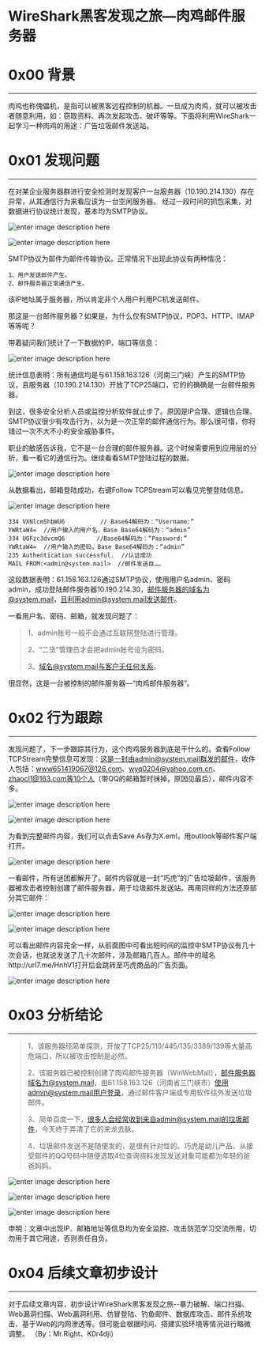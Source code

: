 # WireShark黑客发现之旅—肉鸡邮件服务器

0x00 背景
=======

* * *

肉鸡也称傀儡机，是指可以被黑客远程控制的机器。一旦成为肉鸡，就可以被攻击者随意利用，如：窃取资料、再次发起攻击、破坏等等。下面将利用WireShark一起学习一种肉鸡的用途：广告垃圾邮件发送站。

0x01 发现问题
=========

* * *

在对某企业服务器群进行安全检测时发现客户一台服务器（10.190.214.130）存在异常，从其通信行为来看应该为一台空闲服务器。 经过一段时间的抓包采集，对数据进行协议统计发现，基本均为SMTP协议。

![enter image description here](http://drops.javaweb.org/uploads/images/6b646e05638647ac47831a0a255965735acac04c.jpg)

![enter image description here](http://drops.javaweb.org/uploads/images/69ce8f0293b58bc73c38759ed23e6b3ff4b4db2b.jpg)

SMTP协议为邮件为邮件传输协议。正常情况下出现此协议有两种情况：

```
1、用户发送邮件产生。
2、邮件服务器正常通信产生。

```

该IP地址属于服务器，所以肯定非个人用户利用PC机发送邮件。

那这是一台邮件服务器？如果是，为什么仅有SMTP协议，POP3、HTTP、IMAP等等呢？

带着疑问我们统计了一下数据的IP、端口等信息：

![enter image description here](http://drops.javaweb.org/uploads/images/bb5ab67b510398d850b8f944903e2aca4f2684f7.jpg)

统计信息表明：所有通信均是与61.158.163.126（河南三门峡）产生的SMTP协议，且服务器（10.190.214.130）开放了TCP25端口，它的的确确是一台邮件服务器。

到这，很多安全分析人员或监控分析软件就止步了。原因是IP合理、逻辑也合理、SMTP协议很少有攻击行为，以为是一次正常的邮件通信行为。那么很可惜，你将错过一次不大不小的安全威胁事件。

职业的敏感告诉我，它不是一台合理的邮件服务器。这个时候需要用到应用层的分析，看一看它的通信行为。继续看看SMTP登陆过程的数据。

![enter image description here](http://drops.javaweb.org/uploads/images/a6938a671fe8c2c93ae41e86ee30c33989371dda.jpg)

从数据看出，邮箱登陆成功，右键Follow TCPStream可以看见完整登陆信息。

![enter image description here](http://drops.javaweb.org/uploads/images/cfb0d9862f8255188a4703501ebacfead6c57ed0.jpg)

```
334 VXNlcm5hbWU6          // Base64解码为：“Username:”
YWRtaW4=  //用户输入的用户名，Base Base64解码为：“admin”
334 UGFzc3dvcmQ6         //Base64解码为：“Password:”
YWRtaW4=  //用户输入的密码，Base Base64解码为：“admin”
235 Authentication successful.  //认证成功
MAIL FROM:<admin@system.mail>  //邮件发送自……

```

这段数据表明：61.158.163.126通过SMTP协议，使用用户名admin、密码admin，成功登陆邮件服务器10.190.214.30，邮件服务器的域名为@system.mail，且利用admin@system.mail发送邮件。

一看用户名、密码、邮箱，就发现问题了：

> 1、admin账号一般不会通过互联网登陆进行管理。
> 
> 2、“二货”管理员才会把admin账号设为密码。
> 
> 3、域名@system.mail与客户无任何关系。

很显然，这是一台被控制的邮件服务器—“肉鸡邮件服务器”。

0x02 行为跟踪
=========

* * *

发现问题了，下一步跟踪其行为，这个肉鸡服务器到底是干什么的。查看Follow TCPStream完整信息可发现：这是一封由admin@system.mail群发的邮件，收件人包括：www651419067@126.com、wyq0204@yahoo.com.cn、zhaocl1@163.com等10个人（带QQ的邮箱暂时抹掉，原因见最后），邮件内容不多。

![enter image description here](http://drops.javaweb.org/uploads/images/b4cb64c0346d92ef59ca8a2a2a1e7057a411045e.jpg)

![enter image description here](http://drops.javaweb.org/uploads/images/d1182a3f6e77aa3f9b12e78723e0d3f4c8abdb27.jpg)

为看到完整邮件内容，我们可以点击Save As存为X.eml，用outlook等邮件客户端打开。

![enter image description here](http://drops.javaweb.org/uploads/images/d484829fa9f06826050549e552d6d0bafb9e5409.jpg)

一看邮件，所有谜团都解开了。邮件内容就是一封“巧虎”的广告垃圾邮件，该服务器被攻击者控制创建了邮件服务器，用于垃圾邮件发送站。再用同样的方法还原部分其它邮件：

![enter image description here](http://drops.javaweb.org/uploads/images/38df7a54494fbd65b619d82e1e14acbceabe6c70.jpg)

![enter image description here](http://drops.javaweb.org/uploads/images/24193bc03edb6a3e29fe4955e45b918135155a76.jpg)

可以看出邮件内容完全一样，从前面图中可看出短时间的监控中SMTP协议有几十次会话，也就说发送了几十次邮件，涉及邮箱几百人。邮件中的域名http://url7.me/HnhV1打开后会跳转至巧虎商品的广告页面。

![enter image description here](http://drops.javaweb.org/uploads/images/61fa8fcbefebb21166a4b83d15c987d433b527fe.jpg)

0x03 分析结论
=========

* * *

> 1、该服务器经简单探测，开放了TCP25/110/445/135/3389/139等大量高危端口，所以被攻击控制是必然。
> 
> 2、该服务器已被控制创建了肉鸡邮件服务器（WinWebMail），邮件服务器域名为@system.mail，由61.158.163.126（河南省三门峡市）使用admin@system.mail用户登录，通过邮件客户端或专用软件往外发送垃圾邮件。
> 
> 3、简单百度一下，很多人会经常收到来自admin@system.mail的垃圾邮件，今天终于弄清了它的来龙去脉。
> 
> 4、垃圾邮件发送不是随便发的，是很有针对性的。巧虎是幼儿产品，从接受邮件的QQ号码中随便选取4位查询资料发现发送对象可能都为年轻的爸爸妈妈。

![enter image description here](http://drops.javaweb.org/uploads/images/6a90e525e55491feb13f2d8c3485ac35a5d8db90.jpg)

![enter image description here](http://drops.javaweb.org/uploads/images/0703fa0f4c3c542044323e51488207685a0ebb0f.jpg)

![enter image description here](http://drops.javaweb.org/uploads/images/dacf169d1ba947e1227981e55ce2e33ecb31c0f8.jpg)

申明：文章中出现IP、邮箱地址等信息均为安全监控、攻击防范学习交流所用，切勿用于其它用途，否则责任自负。

0x04 后续文章初步设计
=============

* * *

对于后续文章内容，初步设计WireShark黑客发现之旅--暴力破解、端口扫描、Web漏洞扫描、Web漏洞利用、仿冒登陆、钓鱼邮件、数据库攻击、邮件系统攻击、基于Web的内网渗透等。但可能会根据时间、搭建实验环境等情况进行略微调整。 （By：Mr.Right、K0r4dji）